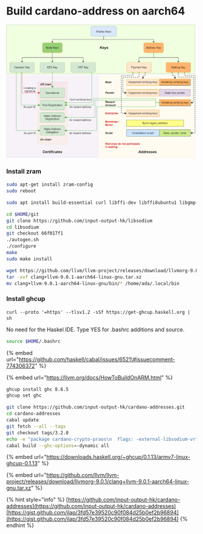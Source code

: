 # Build cardano-address on aarch64

![](.gitbook/assets/image%20%283%29.png)

### Install zram

```bash
sudo apt-get install zram-config
sudo reboot
```

```bash
sudo apt install build-essential curl libffi-dev libffi8ubuntu1 libgmp-dev libgmp10 libncurses-dev libncurses5 libtinfo5 libpcre3-dev
```

```bash
cd $HOME/git
git clone https://github.com/input-output-hk/libsodium
cd libsodium
git checkout 66f017f1
./autogen.sh
./configure
make
sudo make install
```

```bash
wget https://github.com/llvm/llvm-project/releases/download/llvmorg-9.0.1/clang+llvm-9.0.1-aarch64-linux-gnu.tar.xz
tar -xvf clang+llvm-9.0.1-aarch64-linux-gnu.tar.xz
mv clang+llvm-9.0.1-aarch64-linux-gnu/bin/* /home/ada/.local/bin
```

### Install ghcup

```text
curl --proto '=https' --tlsv1.2 -sSf https://get-ghcup.haskell.org | sh
```

No need for the Haskel IDE. Type YES for .bashrc additions and source.

```bash
source $HOME/.bashrc
```

{% embed url="https://github.com/haskell/cabal/issues/6521\#issuecomment-774306372" %}

{% embed url="https://llvm.org/docs/HowToBuildOnARM.html" %}

```bash
ghcup install ghc 8.6.5
ghcup set ghc
```

```bash
git clone https://github.com/input-output-hk/cardano-addresses.git
cd cardano-addresses
cabal update
git fetch --all --tags
git checkout tags/3.2.0
echo -e "package cardano-crypto-praos\n  flags: -external-libsodium-vrf" > cabal.project.local
cabal build --ghc-options=-dynamic all
```

{% embed url="https://downloads.haskell.org/~ghcup/0.1.13/armv7-linux-ghcup-0.1.13" %}

{% embed url="https://github.com/llvm/llvm-project/releases/download/llvmorg-9.0.1/clang+llvm-9.0.1-aarch64-linux-gnu.tar.xz" %}

{% hint style="info" %}
[https://github.com/input-output-hk/cardano-addresses](https://github.com/input-output-hk/cardano-addresses)[https://gist.github.com/ilap/3fd57e39520c90f084d25b0ef2b96894](https://gist.github.com/ilap/3fd57e39520c90f084d25b0ef2b96894)
{% endhint %}

